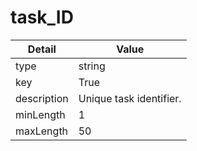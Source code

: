 # task_ID
| Detail | Value |
| ------ | ----- |
| type | string |
| key | True |
| description | Unique task identifier. |
| minLength | 1 |
| maxLength | 50 |
